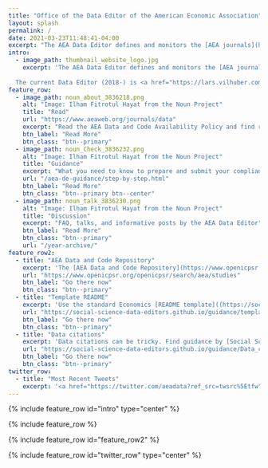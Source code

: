 ```yaml
---
title: "Office of the Data Editor of the American Economic Association"
layout: splash
permalink: /
date: 2021-03-23T11:48:41-04:00
excerpt: "The AEA Data Editor defines and monitors the [AEA journals](https://www.aeaweb.org/journals/)' approach to data and reproducibility."
intro: 
  - image_path: thumbnail_website_logo.jpg
    excerpt: 'The AEA Data Editor defines and monitors the [AEA journals](https://www.aeaweb.org/journals/) approach to data and reproducibility. <br/>
  
  The current Data Editor (2018-) is <a href="https://lars.vilhuber.com/">Lars Vilhuber</a> (Cornell University).'
feature_row:
  - image_path: noun_about_3836218.png
    alt: "Image: Ilham Fitrotul Hayat from the Noun Project"
    title: "Read"
    url: "https://www.aeaweb.org/journals/data"
    excerpt: "Read the AEA Data and Code Availability Policy and find relevant documents"
    btn_label: "Read More"
    btn_class: "btn--primary"
  - image_path: noun_Check_3836232.png
    alt: "Image: Ilham Fitrotul Hayat from the Noun Project"
    title: "Guidance"
    excerpt: "What you need to know to prepare and submit your compliant replication package."
    url: "/aea-de-guidance/step-by-step.html"
    btn_label: "Read More"
    btn_class: "btn--primary btn--center"
  - image_path: noun_talk_3836230.png
    alt: "Image: Ilham Fitrotul Hayat from the Noun Project"
    title: "Discussion"
    excerpt: "FAQ, talks, and informative posts by the AEA Data Editor"
    btn_label: "Read More"
    btn_class: "btn--primary"
    url: "/year-archive/"
feature_row2:
  - title: "AEA Data and Code Repository"
    excerpt: 'The [AEA Data and Code Repository](https://www.openicpsr.org/openicpsr/search/aea/studies) can be found at [https://www.openicpsr.org/openicpsr/search/aea/studies](https://www.openicpsr.org/openicpsr/search/aea/studies). '
    url: "https://www.openicpsr.org/openicpsr/search/aea/studies"
    btn_label: "Go there now"
    btn_class: "btn--primary"
  - title: "Template README"
    excerpt: 'Use the standard Economics [README template]((https://social-science-data-editors.github.io/guidance/template-README.html)) for better compliance.'
    url: "https://social-science-data-editors.github.io/guidance/template-README.html"
    btn_label: "Go there now"
    btn_class: "btn--primary"
  - title: "Data citations"
    excerpt: 'Data citations can be tricky. Find guidance by [Social Science Data Editors](https://social-science-data-editors.github.io/guidance/Data_citation_guidance.html)'
    url: "https://social-science-data-editors.github.io/guidance/Data_citation_guidance.html"
    btn_label: "Go there now"
    btn_class: "btn--primary"
twitter_row:
  - title: "Most Recent Tweets"
    excerpt: '<a href="https://twitter.com/aeadata?ref_src=twsrc%5Etfw" class="twitter-follow-button" data-show-count="false">Follow @aeadata</a><script async src="https://platform.twitter.com/widgets.js" charset="utf-8"></script> <br/><a class="twitter-timeline" href="https://twitter.com/AeaData?ref_src=twsrc%5Etfw">Tweets by AeaData</a> <script async src="https://platform.twitter.com/widgets.js" charset="utf-8"></script>'
---
```


{% include feature_row id="intro" type="center" %}

{% include feature_row %}

{% include feature_row id="feature_row2" %}





{% include feature_row id="twitter_row" type="center" %}

